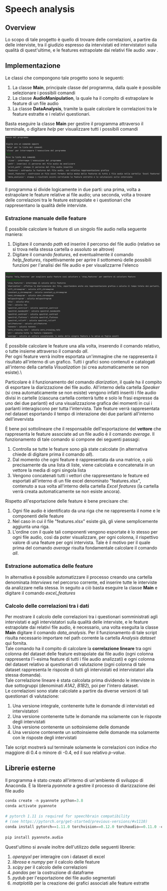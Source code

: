 # Speech analysis

## Overview
Lo scopo di tale progetto è quello di trovare delle correlazioni, a partire da 
delle interviste, tra il giudizio espresso da intervistati ed intervistatori 
sulla qualità di quest'ultime, e le features estrapolate dai relativi file audio .wav .

## Implementazione

Le classi che compongono tale progetto sono le seguenti:
1. La classe **Main**, principale classe del programma, dalla quale è possibile
selezionare i possibili comandi
2. La classe **AudioManipulation**, la quale ha il compito di estrapolare 
le feature di un file audio
3. La classe **DataAnalysis**, tramite la quale calcolare le correlazioni
tra le feature estratte e i relativi questionari.

Basta eseguire la classe **Main** per gestire il programma attraverso 
il terminale, o digitare _help_ per visualizzare tutti i possibili comandi

![alt-text](Imgs/Img1.png "optional-title")

Il programma si divide logicamente in due parti: una prima, volta a estrapolare 
le feature relative ai file audio; una seconda, volta a trovare delle correlazioni
tra le feature estrapolate e i questionari che rappresentano la qualità 
delle interviste.

### Estrazione manuale delle feature

È possibile calcolare le feature di un singolo file audio nella seguente maniera:
1. Digitare il comando _path_ ed inserire il percorso del file audio 
(relativo se si trova nella stessa cartella o assoluto se altrove)
2. Digitare il comando _features_, ed eventualmente il comando _help_features_,
rispettivamente per aprire il sottomenù delle possibili funzioni per l'analisi 
dei file audio e per visualizzarne l'elenco

![alt-text](Imgs/Img2.png "optional-title")

È possibile calcolare le feature una alla volta, inserendo il comando
relativo, o tutte insieme attraverso il comando _all_.\
Per ogni feature verrà inoltre esportata un'immagine che ne rappresenta il 
risultato all'interno di un grafico. Tutti i grafici sono contenuti e catalogati all'interno della
cartella _Visualization_ (si crea automaticamente se non esiste).\

Particolare è il funzionamento del comando _diarization_, il quale ha il compito di esportare
la diarizzazione dei file audio. 
All'interno della cartella _Speaker_ (si crea automaticamente se non esiste) vengono
infatti inseriti i file audio divisi in cartelle 
(ciascuna cartella conterrà tutte e solo le frasi espresse da uno dei due parlanti) 
ed una visualizzazione grafica dei momenti in cui i parlanti interagiscono per tutta l'intervista.
Tale feature verrà rappresentata nel dataset esportando il tempo di interazione dei due parlanti
all'interno dell'invervista

È bene poi sottolineare che il responsabile dell'esportazione
del **vettore** che rappresenta le feature 
associate ad un file audio è il comando _average_.
Il funzionamento di tale comando si compone dei seguenti passagi:
1. Controlla se tutte le feature sono già state calcolate (in alternativa
chiede di digitare prima il comando _all_).
2. Dal momento che ogni feature è rappresentata da una matrice, o più precisamente
da una lista di liste, viene calcolata e concatenata 
in un vettore la media di ogni singola lista  
3. Vengono concatenati tutti i vettori che rappresentano le feature ed esportati
all'interno di un file excel denominato "features.xlsx",
contenuto a sua volta all'interno della cartella _Excel features_ 
(la cartella verrà creata automaticamente se non esiste ancora).

Rispetto all'esportazione delle feature è bene precisare che:
1. Ogni file audio è identificato da una riga che ne rappresenta il nome e le componenti
delle feature
2. Nel caso in cui il file "features.xlsx" esiste già, gli viene semplicemente aggiunta
una riga.
3. L'ordine con il quale tali componenti vengono esportate è lo stesso per ogni file
audio, così da poter visualizzare, per ogni colonna, il rispettivo 
valore di una feature per ogni intervista. Tale è il motivo per il quale prima del
comando _average_ risulta fondamentale calcolare il comando _all_.

### Estrazione automatica delle feature

In alternativa è possibile automatizzare il processo creando una cartella
denominata _Interviews_ nel percorso corrente, ed inserire tutte le interviste
da analizzare nella stessa.
In seguito a ciò basta eseguire la classe **Main** e digitare il comando 
_excel_features_ 

### Calcolo delle correlazioni tra i dati

Per mostrare il calcolo delle correlazioni tra i questionari somministrati agli intervistati
e agli intervistatori sulla qualità delle interviste, e le feature estrapolate
dai relativi file audio, è necessario, una volta eseguita la classe **Main**
digitare il comando _data_analysis_.
Per il funzionamento di tale script risulta necessario importare nel path corrente
la cartella _Analysis dataset_ qui fornita.\
Tale comando ha il compito di calcolare la **correlazione lineare** tra ogni colonna
del dataset delle feature estrapolate dai file audio (ogni colonna rappresenta
l'i-esima feature di tutti i file audio analizzati) e ogni colonna del dataset 
relativo ai questionari di valutazione (ogni colonna di tale dataset rappresenta
le risposte di tutti gli intervistati ed intervistatori alla stessa domanda).\
Tale correlazione lineare è stata calcolata prima dividendo le interviste in due sottogruppi
(denominati _A1A2_, _B1B2_), poi per l'intero dataset.\
Le correlazioni sono state calcolate a partire da diverse 
versioni di tali questionari di valutazione:
1. Una versione integrale, contenente tutte le domande di intervistati ed intervistatori
2. Una versione contenente tutte le domande ma solamente con le 
risposte degli intervistati
3. Una versione contenente un sottoinsieme delle domande
4. Una versione contenente un sottoinsieme delle domande 
ma solamente con le risposte degli intervistati

Tale script mostrerà sul terminale solamente le correlazioni con indice _rho_ maggiore
di 0.4 o minore di -0.4, ed il suo relativo _p-value_.


## Librerie esterne

Il programma è stato creato all'interno di un'ambiente di sviluppo di Anaconda.
È la libreria _pyannote_ a gestire il processo di diarizzazione dei file audio

```python
conda create -n pyannote python=3.8
conda activate pyannote

# pytorch 1.11 is required for speechbrain compatibility
# (see https://pytorch.org/get-started/previous-versions/#v1110)
conda install pytorch==1.11.0 torchvision==0.12.0 torchaudio==0.11.0 -c pytorch

pip install pyannote.audio
```

Quest'ultimo si avvale inoltre dell'utilizzo delle seguenti librerie:
1. _openpyxl_ per interagire con i dataset di excel
2. _librosa_ e  _numpy_ per il calcolo delle feature
3. _scipy_ per il calcolo delle correlazioni 
4. _pandas_ per la costruzione di dataframe
5. _pydub_ per l'esportazione dei file audio segmentati
6. _matplotlib_ per la creazione dei grafici associati alle feature estratte










